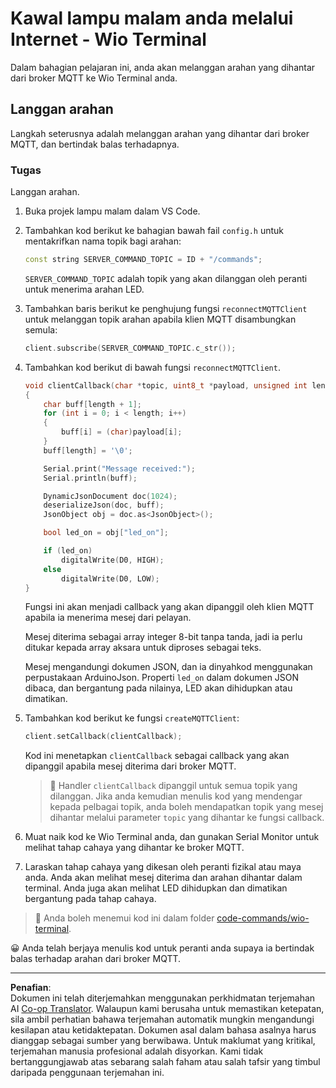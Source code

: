 <!--
CO_OP_TRANSLATOR_METADATA:
{
  "original_hash": "6754c915dae64ba70fcd5e52c37f3adf",
  "translation_date": "2025-08-28T00:23:25+00:00",
  "source_file": "1-getting-started/lessons/4-connect-internet/wio-terminal-commands.md",
  "language_code": "ms"
}
-->
# Kawal lampu malam anda melalui Internet - Wio Terminal

Dalam bahagian pelajaran ini, anda akan melanggan arahan yang dihantar dari broker MQTT ke Wio Terminal anda.

## Langgan arahan

Langkah seterusnya adalah melanggan arahan yang dihantar dari broker MQTT, dan bertindak balas terhadapnya.

### Tugas

Langgan arahan.

1. Buka projek lampu malam dalam VS Code.

1. Tambahkan kod berikut ke bahagian bawah fail `config.h` untuk mentakrifkan nama topik bagi arahan:

    ```cpp
    const string SERVER_COMMAND_TOPIC = ID + "/commands";
    ```

    `SERVER_COMMAND_TOPIC` adalah topik yang akan dilanggan oleh peranti untuk menerima arahan LED.

1. Tambahkan baris berikut ke penghujung fungsi `reconnectMQTTClient` untuk melanggan topik arahan apabila klien MQTT disambungkan semula:

    ```cpp
    client.subscribe(SERVER_COMMAND_TOPIC.c_str());
    ```

1. Tambahkan kod berikut di bawah fungsi `reconnectMQTTClient`.

    ```cpp
    void clientCallback(char *topic, uint8_t *payload, unsigned int length)
    {
        char buff[length + 1];
        for (int i = 0; i < length; i++)
        {
            buff[i] = (char)payload[i];
        }
        buff[length] = '\0';
    
        Serial.print("Message received:");
        Serial.println(buff);
    
        DynamicJsonDocument doc(1024);
        deserializeJson(doc, buff);
        JsonObject obj = doc.as<JsonObject>();
    
        bool led_on = obj["led_on"];
    
        if (led_on)
            digitalWrite(D0, HIGH);
        else
            digitalWrite(D0, LOW);
    }
    ```

    Fungsi ini akan menjadi callback yang akan dipanggil oleh klien MQTT apabila ia menerima mesej dari pelayan.

    Mesej diterima sebagai array integer 8-bit tanpa tanda, jadi ia perlu ditukar kepada array aksara untuk diproses sebagai teks.

    Mesej mengandungi dokumen JSON, dan ia dinyahkod menggunakan perpustakaan ArduinoJson. Properti `led_on` dalam dokumen JSON dibaca, dan bergantung pada nilainya, LED akan dihidupkan atau dimatikan.

1. Tambahkan kod berikut ke fungsi `createMQTTClient`:

    ```cpp
    client.setCallback(clientCallback);
    ```

    Kod ini menetapkan `clientCallback` sebagai callback yang akan dipanggil apabila mesej diterima dari broker MQTT.

    > 💁 Handler `clientCallback` dipanggil untuk semua topik yang dilanggan. Jika anda kemudian menulis kod yang mendengar kepada pelbagai topik, anda boleh mendapatkan topik yang mesej dihantar melalui parameter `topic` yang dihantar ke fungsi callback.

1. Muat naik kod ke Wio Terminal anda, dan gunakan Serial Monitor untuk melihat tahap cahaya yang dihantar ke broker MQTT.

1. Laraskan tahap cahaya yang dikesan oleh peranti fizikal atau maya anda. Anda akan melihat mesej diterima dan arahan dihantar dalam terminal. Anda juga akan melihat LED dihidupkan dan dimatikan bergantung pada tahap cahaya.

> 💁 Anda boleh menemui kod ini dalam folder [code-commands/wio-terminal](../../../../../1-getting-started/lessons/4-connect-internet/code-commands/wio-terminal).

😀 Anda telah berjaya menulis kod untuk peranti anda supaya ia bertindak balas terhadap arahan dari broker MQTT.

---

**Penafian**:  
Dokumen ini telah diterjemahkan menggunakan perkhidmatan terjemahan AI [Co-op Translator](https://github.com/Azure/co-op-translator). Walaupun kami berusaha untuk memastikan ketepatan, sila ambil perhatian bahawa terjemahan automatik mungkin mengandungi kesilapan atau ketidaktepatan. Dokumen asal dalam bahasa asalnya harus dianggap sebagai sumber yang berwibawa. Untuk maklumat yang kritikal, terjemahan manusia profesional adalah disyorkan. Kami tidak bertanggungjawab atas sebarang salah faham atau salah tafsir yang timbul daripada penggunaan terjemahan ini.